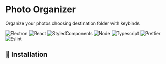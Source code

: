 # Photo Organizer

Organize your photos choosing destination folder with keybinds

![Electron](https://img.shields.io/badge/Electron-000000?style=for-the-badge&logo=electron&logoColor=white)
![React](https://img.shields.io/badge/React-000000?style=for-the-badge&logo=react&logoColor=white)
![StyledComponents](https://img.shields.io/badge/styled--components-000000?style=for-the-badge&logo=styled-components&logoColor=white)
![Node](https://img.shields.io/badge/Node.js-000000?style=for-the-badge&logo=nodedotjs&logoColor=white)
![Typescript](https://img.shields.io/badge/TypeScript-000000?style=for-the-badge&logo=typescript&logoColor=white)
![Prettier](https://img.shields.io/badge/prettier-000000?style=for-the-badge&logo=prettier&logoColor=white)
![Eslint](https://img.shields.io/badge/eslint-000000?style=for-the-badge&logo=eslint&logoColor=white)

## 🚀 Installation

```Shell
```
